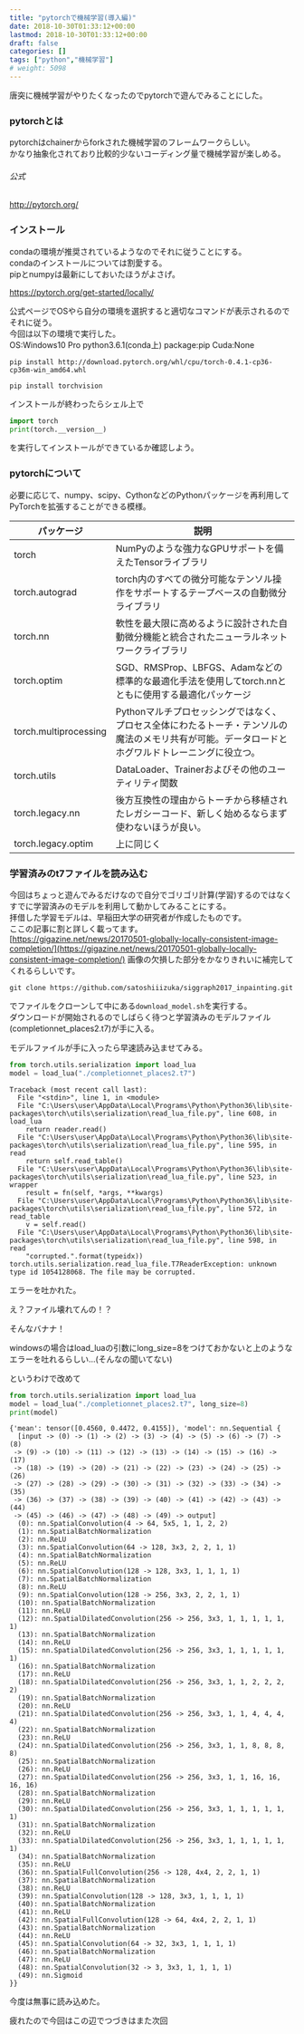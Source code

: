 ```yaml
---
title: "pytorchで機械学習(導入編)"
date: 2018-10-30T01:33:12+00:00
lastmod: 2018-10-30T01:33:12+00:00
draft: false
categories: []
tags: ["python","機械学習"]
# weight: 5098
---
```

唐突に機械学習がやりたくなったのでpytorchで遊んでみることにした。  

### pytorchとは
pytorchはchainerからforkされた機械学習のフレームワークらしい。  
かなり抽象化されており比較的少ないコーディング量で機械学習が楽しめる。  
###### 公式
http://pytorch.org/

### インストール
condaの環境が推奨されているようなのでそれに従うことにする。  
condaのインストールについては割愛する。  
pipとnumpyは最新にしておいたほうがよさげ。  

https://pytorch.org/get-started/locally/  

公式ページでOSやら自分の環境を選択すると適切なコマンドが表示されるのでそれに従う。  
今回は以下の環境で実行した。  
OS:Windows10 Pro
python3.6.1(conda上)
package:pip
Cuda:None

```
pip install http://download.pytorch.org/whl/cpu/torch-0.4.1-cp36-cp36m-win_amd64.whl
```

```
pip install torchvision
```

インストールが終わったらシェル上で  
```python
import torch
print(torch.__version__)
```
を実行してインストールができているか確認しよう。  

### pytorchについて

必要に応じて、numpy、scipy、CythonなどのPythonパッケージを再利用してPyTorchを拡張することができる模様。  

|パッケージ|説明|
|--|--|
|torch|NumPyのような強力なGPUサポートを備えたTensorライブラリ|
|torch.autograd|torch内のすべての微分可能なテンソル操作をサポートするテープベースの自動微分ライブラリ|
|torch.nn|軟性を最大限に高めるように設計された自動微分機能と統合されたニューラルネットワークライブラリ|
|torch.optim|SGD、RMSProp、LBFGS、Adamなどの標準的な最適化手法を使用してtorch.nnとともに使用する最適化パッケージ|
|torch.multiprocessing|Pythonマルチプロセッシングではなく、プロセス全体にわたるトーチ・テンソルの魔法のメモリ共有が可能。データロードとホグワルドトレーニングに役立つ。|
|torch.utils|DataLoader、Trainerおよびその他のユーティリティ関数|
|torch.legacy.nn|後方互換性の理由からトーチから移植されたレガシーコード、新しく始めるならまず使わないほうが良い。|
|torch.legacy.optim|上に同じく|

  

### 学習済みのt7ファイルを読み込む

今回はちょっと遊んでみるだけなので自分でゴリゴリ計算(学習)するのではなくすでに学習済みのモデルを利用して動かしてみることにする。  
拝借した学習モデルは、早稲田大学の研究者が作成したものです。  
ここの記事に割と詳しく載ってます。  
[https://gigazine.net/news/20170501-globally-locally-consistent-image-completion/](https://gigazine.net/news/20170501-globally-locally-consistent-image-completion/)
画像の欠損した部分をかなりきれいに補完してくれるらしいです。  

```
git clone https://github.com/satoshiiizuka/siggraph2017_inpainting.git
```

でファイルをクローンして中にある`download_model.sh`を実行する。  
ダウンロードが開始されるのでしばらく待つと学習済みのモデルファイル(completionnet_places2.t7)が手に入る。  

モデルファイルが手に入ったら早速読み込ませてみる。  

```python
from torch.utils.serialization import load_lua
model = load_lua("./completionnet_places2.t7")
```

```
Traceback (most recent call last):
  File "<stdin>", line 1, in <module>
  File "C:\Users\user\AppData\Local\Programs\Python\Python36\lib\site-packages\torch\utils\serialization\read_lua_file.py", line 608, in load_lua
    return reader.read()
  File "C:\Users\user\AppData\Local\Programs\Python\Python36\lib\site-packages\torch\utils\serialization\read_lua_file.py", line 595, in read
    return self.read_table()
  File "C:\Users\user\AppData\Local\Programs\Python\Python36\lib\site-packages\torch\utils\serialization\read_lua_file.py", line 523, in wrapper
    result = fn(self, *args, **kwargs)
  File "C:\Users\user\AppData\Local\Programs\Python\Python36\lib\site-packages\torch\utils\serialization\read_lua_file.py", line 572, in read_table
    v = self.read()
  File "C:\Users\user\AppData\Local\Programs\Python\Python36\lib\site-packages\torch\utils\serialization\read_lua_file.py", line 598, in read
    "corrupted.".format(typeidx))
torch.utils.serialization.read_lua_file.T7ReaderException: unknown type id 1054128068. The file may be corrupted.
```

エラーを吐かれた。  

え？ファイル壊れてんの！？  

そんなバナナ！

windowsの場合はload_luaの引数にlong_size=8をつけておかないと上のようなエラーを吐れるらしい...(そんなの聞いてない)

というわけで改めて  

```python
from torch.utils.serialization import load_lua
model = load_lua("./completionnet_places2.t7", long_size=8)
print(model)
```
```
{'mean': tensor([0.4560, 0.4472, 0.4155]), 'model': nn.Sequential {
  [input -> (0) -> (1) -> (2) -> (3) -> (4) -> (5) -> (6) -> (7) -> (8)
 -> (9) -> (10) -> (11) -> (12) -> (13) -> (14) -> (15) -> (16) -> (17)
 -> (18) -> (19) -> (20) -> (21) -> (22) -> (23) -> (24) -> (25) -> (26)
 -> (27) -> (28) -> (29) -> (30) -> (31) -> (32) -> (33) -> (34) -> (35)
 -> (36) -> (37) -> (38) -> (39) -> (40) -> (41) -> (42) -> (43) -> (44)
 -> (45) -> (46) -> (47) -> (48) -> (49) -> output]
  (0): nn.SpatialConvolution(4 -> 64, 5x5, 1, 1, 2, 2)
  (1): nn.SpatialBatchNormalization
  (2): nn.ReLU
  (3): nn.SpatialConvolution(64 -> 128, 3x3, 2, 2, 1, 1)
  (4): nn.SpatialBatchNormalization
  (5): nn.ReLU
  (6): nn.SpatialConvolution(128 -> 128, 3x3, 1, 1, 1, 1)
  (7): nn.SpatialBatchNormalization
  (8): nn.ReLU
  (9): nn.SpatialConvolution(128 -> 256, 3x3, 2, 2, 1, 1)
  (10): nn.SpatialBatchNormalization
  (11): nn.ReLU
  (12): nn.SpatialDilatedConvolution(256 -> 256, 3x3, 1, 1, 1, 1, 1, 1)
  (13): nn.SpatialBatchNormalization
  (14): nn.ReLU
  (15): nn.SpatialDilatedConvolution(256 -> 256, 3x3, 1, 1, 1, 1, 1, 1)
  (16): nn.SpatialBatchNormalization
  (17): nn.ReLU
  (18): nn.SpatialDilatedConvolution(256 -> 256, 3x3, 1, 1, 2, 2, 2, 2)
  (19): nn.SpatialBatchNormalization
  (20): nn.ReLU
  (21): nn.SpatialDilatedConvolution(256 -> 256, 3x3, 1, 1, 4, 4, 4, 4)
  (22): nn.SpatialBatchNormalization
  (23): nn.ReLU
  (24): nn.SpatialDilatedConvolution(256 -> 256, 3x3, 1, 1, 8, 8, 8, 8)
  (25): nn.SpatialBatchNormalization
  (26): nn.ReLU
  (27): nn.SpatialDilatedConvolution(256 -> 256, 3x3, 1, 1, 16, 16, 16, 16)
  (28): nn.SpatialBatchNormalization
  (29): nn.ReLU
  (30): nn.SpatialDilatedConvolution(256 -> 256, 3x3, 1, 1, 1, 1, 1, 1)
  (31): nn.SpatialBatchNormalization
  (32): nn.ReLU
  (33): nn.SpatialDilatedConvolution(256 -> 256, 3x3, 1, 1, 1, 1, 1, 1)
  (34): nn.SpatialBatchNormalization
  (35): nn.ReLU
  (36): nn.SpatialFullConvolution(256 -> 128, 4x4, 2, 2, 1, 1)
  (37): nn.SpatialBatchNormalization
  (38): nn.ReLU
  (39): nn.SpatialConvolution(128 -> 128, 3x3, 1, 1, 1, 1)
  (40): nn.SpatialBatchNormalization
  (41): nn.ReLU
  (42): nn.SpatialFullConvolution(128 -> 64, 4x4, 2, 2, 1, 1)
  (43): nn.SpatialBatchNormalization
  (44): nn.ReLU
  (45): nn.SpatialConvolution(64 -> 32, 3x3, 1, 1, 1, 1)
  (46): nn.SpatialBatchNormalization
  (47): nn.ReLU
  (48): nn.SpatialConvolution(32 -> 3, 3x3, 1, 1, 1, 1)
  (49): nn.Sigmoid
}}
```

今度は無事に読み込めた。  

疲れたので今回はこの辺でつづきはまた次回  

